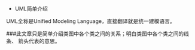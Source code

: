 * UML简单介绍

UML全称是Unified Modeling Language，直接翻译就是统一建模语言。</br>

###此文章只是简单介绍类图中各个类之间的关系；明白类图中各个类之间的线条、
箭头代表的意思。</br>





 